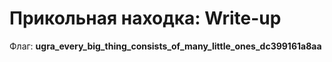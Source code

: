 # Прикольная находка: Write-up

Флаг: **ugra_every_big_thing_consists_of_many_little_ones_dc399161a8aa**
